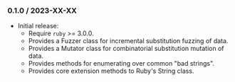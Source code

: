 ### 0.1.0 / 2023-XX-XX

* Initial release:
  * Require `ruby` >= 3.0.0.
  * Provides a Fuzzer class for incremental substitution fuzzing of data.
  * Provides a Mutator class for combinatorial substitution mutation of data.
  * Provides methods for enumerating over common "bad strings".
  * Provides core extension methods to Ruby's String class.

